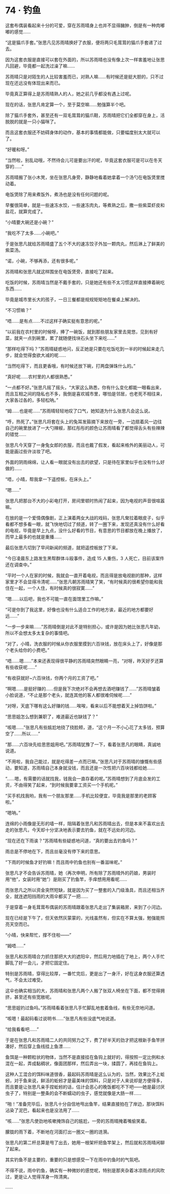 # 74 · 钓鱼

这套布偶装看起来十分的可爱，穿在苏雨晴身上也并不显得臃肿，倒是有一种肉嘟嘟的感觉……

“这是猫爪手套。”张思凡见苏雨晴换好了衣服，便将两只毛茸茸的猫爪手套递了过去。

因为这套衣服是直接可以套在外面的，所以苏雨晴也没有像上次一样害羞地让张思凡回避，毕竟都一起洗过澡了嘛……

苏雨晴只是对陌生的人比较害羞而已，对熟人嘛……有时候还是挺大胆的，只不过现在还远没有体现出来而已。

毕竟真正算得上是苏雨晴熟人的人，她之前几乎都没有遇上过呢。

现在的话，张思凡肯定算一个，至于莫空嘛……勉强算半个吧。

除了猫爪手套外，甚至还有一双毛茸茸的猫爪鞋，苏雨晴把它们全都穿在身上，活脱脱的就是一只小猫咪了。

而且这套衣服还不妨碍身体的动作，基本的事情都能做，只要幅度别太大就可以了。

“好暖和呀。”

“当然啦，别乱动哦，不然待会儿可是要出汗的呢，毕竟这套衣服可是可以在冬天穿的……”

苏雨晴搬了张小木凳，坐在张思凡身旁，静静地看着她拿着一个汤勺在电饭煲里搅动着。

电饭煲除了用来煮饭外，煮汤也是没有任何问题的呢。

早餐很简单，就是一些速冻水饺，一些速冻肉丸，等煮熟之后，撒一些紫菜虾皮和盐花，就算完成了。

“小晴要大碗还是小碗？”

“我吃不了太多……小碗吧。”

于是张思凡就给苏雨晴盛了五个不大的速冻饺子外加一颗肉丸，然后淋上了鲜美的紫菜汤。

“诺，小碗，不够再添，还有很多呢。”

苏雨晴和张思凡就这样围坐在电饭煲旁，直接吃了起来。

吃饭的时候，苏雨晴当然是不戴手套的，只是她还有些不太习惯这样直接捧着碗吃东西……

毕竟是城市里长大的孩子，一日三餐都是规规矩矩地在餐桌上解决的。

“不习惯嘛？”

“唔……是有点……不过这样子确实挺有意思的呢。”

“以前我在农村里的时候呀，捧了一碗饭，就到那些朋友家里去晃悠，见到有好菜，就夹一点到碗里，累了就随便找块石头坐下来吃……”

“那样吃得下吗？”苏雨晴疑惑地问，反正她是只要在吃饭吃到一半的时候起来走几步，就会觉得食欲大减的呢……

“当然吃得下，而且更香哦，有时候还放下碗，打两盘弹珠什么的。”

“真好呢……农村里的人都很熟悉。”

“一点都不好。”张思凡摇了摇头，“大家这么熟悉，你有什么变化都能一眼看出来，而且互相之间的隐私也不多，我倒是喜欢城市里，哪怕是邻居，也老死不相往来，大家各过各的，多轻松呐。”

“姆……也是呢……”苏雨晴轻轻地叹了口气，她知道为什么张思凡会这么说。

“呼，热死了。”张思凡将套在头上的兔耳发箍摘下来放在一旁，一边扇着风一边往自己的碗里放进了一大勺辣椒，那红彤彤的颜色让苏雨晴看了都觉得舌头有些辣辣的错觉……

张思凡今天穿了一身兔女郎的衣服，而且也戴了假发，看起来格外的美丽动人，可能是画过些许淡妆了吧。

外面的阴雨绵绵，让人看一眼就没有出去的欲望，只是待在家里似乎也没有什么好做的……

“唔，小晴，帮我拿一下遥控板，在床头上。”

“嗯……”

张思凡把那台不大的小彩电打开，房间里顿时热闹了起来，因为电视的声音很喧嚣嘛。

在放的是一个爱情偶像剧，正上演着两女大战的戏码，张思凡耷拉着眼皮子，似乎看都不想多看一眼，就飞快地切过了频道，转了一圈下来，发现还真没有什么好看的电视，毕竟是早上九点，没什么好看的节目，有意思的节目都放在晚上播放了，而早上最多的也就是重播……

最后张思凡切到了早间新闻的频道，就把遥控板放了下来。

“今日凌晨东上路发生黑帮群体斗殴事件，造成 15 人重伤，3 人死亡，目前该案件还在调查中。”

“平时一个人在家的时候，我就会一直开着电视，而且得是放电视剧的那种，这样家里才不会显得冷清呢……”张思凡朝苏雨晴笑了笑，“有时候真的很希望你能和我住在一起，一个人住，有时候真的很寂寞……”

“嗯……以后吧，我也不可能一直在面馆里工作嘛。”

“可是你到了我这里，好像也没有什么适合工作的地方诶，最近的地方都要好远……”

“一步一步来嘛……”苏雨晴倒是对此不是特别担心，或许是因为她比张思凡年幼，所以不会想太多太复杂的事情吧。

“对了，小晴，洗衣服的时候从你衣服里摸到六百块钱，放在床头上了，好像是那个老头给你的小费吧。”

“唔……嗯……”本来还表现得很平静的苏雨晴突然眼睛一亮，“对呀，昨天好歹还算有些收获呢……”

“有收获就好~六百块钱，你两个月的工资了吧。”

“啊嗯……是挺好赚的……但是我下次绝对不会再想去酒吧赚钱了……”苏雨晴皱着小脸说道，“不止是那个老头，就连其他的客人都很难伺候呢……”

“对呀，天底下哪有这么好赚的钱……唉唉，看来以后不能想着天上掉馅饼啦。”

“思思姐怎么想到兼职了，难道最近也缺钱了？”

“咳嗯……”张思凡有些尴尬地挠了挠脸颊，道，“这个月一不小心花了太多钱，预算空了……所以……”

“那……六百块先给思思姐用吧。”苏雨晴犹豫了一下，看着张思凡的眼睛，真诚地说道。

“不用啦，我自己能过，就是吃得差一点而已嘛。”张思凡对于苏雨晴的慷慨有些感动，要知道，苏雨晴自己本身就没钱，而且还是一次性把六百块钱都给她……

“……嗯，有需要的话就找我，钱我会一直存着的呢。”苏雨晴想到了月底会发的工资，不由得笑了起来，“到时候我要拿工资买一个手机呢。”

“买手机找我哟，我有一个朋友那里……手机比较便宜，毕竟我是那里的老顾客啦。”

“嗯呐。”

连绵的小雨像是无形的墙一样，阻隔着张思凡和苏雨晴出去，但是本来不喜欢出去走的张思凡，今天却十分坚决地表示要去钓鱼，就在不远处的河边。

“现在还在下雨诶？”苏雨晴有些疑惑地问道，“真的要出去钓鱼吗？”

雨总是不停地在下，而且丝毫没有停下来的意思。

“下雨的时候鱼才好钓嘛！而且雨中钓鱼也别有一番滋味呢。”

张思凡才不会告诉苏雨晴，她（再次申明，所有除了苏雨晴外的药娘，男装时用“他”，女装时用“她”）是刚买了钓鱼竿，手痒想用用看呢……

而张思凡之所以资金突然短缺，就是因为买了一整套的入门级渔具，而且还相当齐全，就连遮阳挡雨的大雨伞都买了一把……

于是穿着一身毛茸茸布偶装的苏雨晴跟着张思凡走出了集装箱房，来到了小河边。

现在已经是下午了，但天依然灰蒙蒙的，光线虽然有，但实在不算太强，勉强能照亮天空而已。

“小晴，快来帮忙，撑不住啦——”

“姆唔……”

张思凡和苏雨晴合力抓住那把大大的遮阳伞，然后用力地插在了地上，两个人手忙脚乱了好一会儿，才把它固定住。

特别是苏雨晴，穿得比较厚，一番忙完后，更是出了一身汗，好在这身衣服还算透气，不会太过难受。

这伞也确实相当的大，苏雨晴和张思凡两个人搬了张双人椅坐在下面，都不觉得拥挤，甚至还有些宽敞呢。

“思思姐钓过鱼吗。”苏雨晴看着张思凡手忙脚乱地套着鱼线，有些无奈地问道。

“咳嗯！最起码看过说明书……”张思凡有些没底气地说道。

“给我看看吧……”

于是在张思凡和苏雨晴二人的共同努力之下，费了好半天的劲才把这根新手鱼竿拼凑好，然后穿上鱼线挂上鱼漂……

鱼饵是一种颗粒状的物体，当然不是直接挂在鱼钩上就好的，得按照一定比例和水混在一起，弄成黏稠状，像面团那样，然后弄出一块，揉圆了，再挂在鱼钩上。

这种人工混合的饵料味道很香，最起码苏雨晴是这么认为的，当然，效果比不上蚯蚓，对于鱼来说，鲜活的蚯蚓才是最美味的饵料，只是对于人来说却是方便得多，而且要是让张思凡亲手捏蚯蚓的话，估计会恶心的晚饭都吃不下吧——她是最讨厌虫子了，特别是一整条的会不断蠕动的虫子，感觉就像是大肠一样……

“啪！”准备完毕后，张思凡十分自信地甩出鱼竿，结果直接拍在了岸边，那块饵料沾染了泥巴，看起来也是没法用了……

“咳……”张思凡使劲地咳嗽掩饰自己的尴尬，一旁的苏雨晴掩着嘴偷笑着。

朦胧的雨下着，不断地在河面打出一圈又一圈的涟漪。

张思凡的第二杆总算是甩了出去，她用一根架杆把鱼竿架上，然后就和苏雨晴闲聊了起来。

其实钓鱼不是主要的，重要的只是想感受一下在雨中钓鱼时的气氛吧。

不得不说，雨中钓鱼，确实有一种微妙的感觉呢，特别是那夹杂着冰凉雨点的风吹过，更是让人觉得浑身一阵清爽。

……
